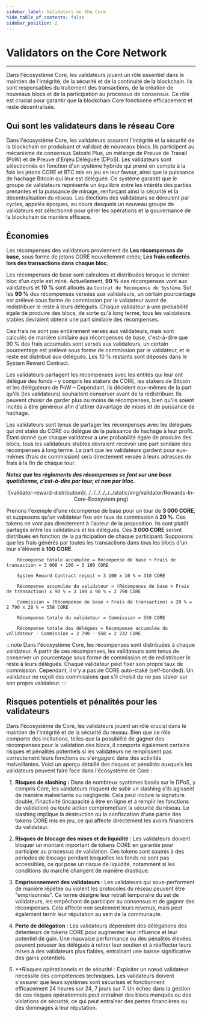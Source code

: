 ```yaml
---
sidebar_label: Validators on the Core
hide_table_of_contents: false
sidebar_position: 2
---
```


# Validators on the Core Network

---

Dans l'écosystème Core, les validateurs jouent un rôle essentiel dans le maintien de l'intégrité, de la sécurité et de la continuité de la blockchain. Ils sont responsables du traitement des transactions, de la création de nouveaux blocs et de la participation au processus de consensus. Ce rôle est crucial pour garantir que la blockchain Core fonctionne efficacement et reste décentralisée.

## Qui sont les validateurs dans le réseau Core

Dans l'écosystème Core, les validateurs assurent l'intégrité et la sécurité de la blockchain en produisant et validant de nouveaux blocs. Ils participent au mécanisme de consensus Satoshi Plus, un mélange de Preuve de Travail (PoW) et de Preuve d'Enjeu Déléguée (DPoS). Les validateurs sont sélectionnés en fonction d'un système hybride qui prend en compte à la fois les jetons CORE et BTC mis en jeu en leur faveur, ainsi que la puissance de hachage Bitcoin qui leur est déléguée. Ce système garantit que le groupe de validateurs représente un équilibre entre les intérêts des parties prenantes et la puissance de minage, renforçant ainsi la sécurité et la décentralisation du réseau. Les élections des validateurs se déroulent par cycles, appelés époques, au cours desquels un nouveau groupe de validateurs est sélectionné pour gérer les opérations et la gouvernance de la blockchain de manière efficace.

## Économies

Les récompenses des validateurs proviennent de **Les récompenses de base**, sous forme de jetons CORE nouvellement créés; **Les frais collectés lors des transactions dans chaque bloc**;

Les récompenses de base sont calculées et distribuées lorsque le dernier bloc d'un cycle est miné. Actuellement, **90 %** des récompenses vont aux validateurs et **10 %** sont alloués au `Contrat de Récompense du Système`. Sur les **90 %** des récompenses versées aux validateurs, un certain pourcentage est prélevé sous forme de commission par le validateur avant de redistribuer le reste à leurs délégués. Chaque validateur a une probabilité égale de produire des blocs, de sorte qu'à long terme, tous les validateurs stables devraient obtenir une part similaire des récompenses.

Ces frais ne sont pas entièrement versés aux validateurs, mais sont calculés de manière similaire aux récompenses de base, c'est-à-dire que 90 % des frais accumulés sont versés aux validateurs, un certain pourcentage est prélevé sous forme de commission par le validateur, et le reste est distribué aux délégués. Les 10 % restants sont déposés dans le System Reward Contract.

Les validateurs partagent les récompenses avec les entités qui leur ont délégué des fonds – y compris les stakers de CORE, les stakers de Bitcoin et les délégateurs de PoW – Cependant, ils décident eux-mêmes de la part qu'ils (les validateurs) souhaitent conserver avant de la redistribuer. Ils peuvent choisir de garder plus ou moins de récompenses, bien qu'ils soient incités à être généreux afin d'attirer davantage de mises et de puissance de hachage.

Les validateurs sont tenus de partager les récompenses avec les délégués qui ont staké du CORE ou délégué de la puissance de hachage à leur profit. Étant donné que chaque validateur a une probabilité égale de produire des blocs, tous les validateurs stables devraient recevoir une part similaire des récompenses à long terme. La part que les validateurs gardent pour eux-mêmes (frais de commission) sera directement versée à leurs adresses de frais à la fin de chaque tour.

**_Notez que les règlements des récompenses se font sur une base quotidienne, c'est-à-dire par tour, et non par bloc._**

<p align="center">
![validator-reward-distribution](../../../../../../static/img/validator/Rewards-In-Core-Ecosystem.png) 
</p>

Prenons l'exemple d'une récompense de base pour un tour de **3 000 CORE**, et supposons qu'un validateur fixe son taux de commission à **20 %**. Ces tokens ne vont pas directement à l'auteur de la proposition. Ils sont plutôt partagés entre les validateurs et les délégués. Ces **3 000 CORE** seront distribués en fonction de la participation de chaque participant. Supposons que les frais générés par toutes les transactions dans tous les blocs d'un tour s'élèvent à **100 CORE**.

```maths
    Récompense totale accumulée = Récompense de base + Frais de transaction = 3 000 + 100 = 3 100 CORE

    System Reward Contract reçoit = 3 100 x 10 % = 310 CORE  

    Récompense accumulée du validateur = (Récompense de base + Frais de transaction) x 90 % = 3 100 x 90 % = 2 790 CORE

    Commission = (Récompense de base + Frais de transaction) x 20 % = 2 790 x 20 % = 558 CORE

    Récompense totale du validateur = Commission = 558 CORE

    Récompense totale des délégués = Récompense accumulée du validateur - Commission = 2 790 - 558 = 2 232 CORE
```

:::note
Dans l'écosystème Core, les récompenses sont distribuées à chaque validateur. À partir de ces récompenses, les validateurs sont tenus de conserver un pourcentage sous forme de commission et de redistribuer le reste à leurs délégués. Chaque validateur peut fixer son propre taux de commission. Cependant, il n'y a pas de CORE auto-staké (self-bonded). Un validateur ne reçoit des commissions que s'il choisit de ne pas staker sur son propre validateur.
:::

## Risques potentiels et pénalités pour les validateurs

Dans l'écosystème de Core, les validateurs jouent un rôle crucial dans le maintien de l'intégrité et de la sécurité du réseau. Bien que ce rôle comporte des incitations, telles que la possibilité de gagner des récompenses pour la validation des blocs, il comporte également certains risques et pénalités potentiels si les validateurs ne remplissent pas correctement leurs fonctions ou s'engagent dans des activités malveillantes. Voici un aperçu détaillé des risques et pénalités auxquels les validateurs peuvent faire face dans l'écosystème de Core :

1. **Risques de slashing :** Dans de nombreux systèmes basés sur le DPoS, y compris Core, les validateurs risquent de subir un slashing s'ils agissent de manière malveillante ou négligente. Cela peut inclure la signature double, l'inactivité (incapacité à être en ligne et à remplir les fonctions de validation) ou toute action compromettant la sécurité du réseau. Le slashing implique la destruction ou la confiscation d'une partie des tokens CORE mis en jeu, ce qui affecte directement les avoirs financiers du validateur.

2. **Risques de blocage des mises et de liquidité :** Les validateurs doivent bloquer un montant important de tokens CORE en garantie pour participer au processus de validation. Ces tokens sont soumis à des périodes de blocage pendant lesquelles les fonds ne sont pas accessibles, ce qui pose un risque de liquidité, notamment si les conditions du marché changent de manière drastique.

3. **Emprisonnement des validateurs :** Les validateurs qui sous-performent de manière répétée ou violent les protocoles du réseau peuvent être "emprisonnés". Ce terme désigne leur retrait temporaire du set de validateurs, les empêchant de participer au consensus et de gagner des récompenses. Cela affecte non seulement leurs revenus, mais peut également ternir leur réputation au sein de la communauté.

4. **Perte de délégation :** Les validateurs dépendent des délégations des détenteurs de tokens CORE pour augmenter leur influence et leur potentiel de gain. Une mauvaise performance ou des pénalités élevées peuvent pousser les délégués à retirer leur soutien et à réaffecter leurs mises à des validateurs plus fiables, entraînant une baisse significative des gains potentiels.

5. \*\*Risques opérationnels et de sécurité : Exploiter un nœud validateur nécessite des compétences techniques. Les validateurs doivent s'assurer que leurs systèmes sont sécurisés et fonctionnent efficacement 24 heures sur 24, 7 jours sur 7. Un échec dans la gestion de ces risques opérationnels peut entraîner des blocs manqués ou des violations de sécurité, ce qui peut entraîner des pertes financières ou des dommages à leur réputation.

